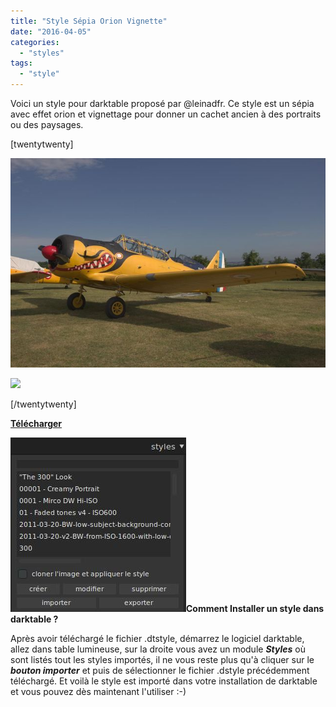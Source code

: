 ```yaml
---
title: "Style Sépia Orion Vignette"
date: "2016-04-05"
categories: 
  - "styles"
tags: 
  - "style"
---
```


Voici un style pour darktable proposé par @leinadfr. Ce style est un sépia avec effet orion et vignettage pour donner un cachet ancien à des portraits ou des paysages.

\[twentytwenty\]

![](images/original.jpeg)

![](images/S%c3%a9pia-Orion-Vignette.jpeg)

\[/twentytwenty\]

 

**[Télécharger](https://darktable.fr/download/Styles/S%c3%a9pia%20Orion%20Vignette.dtstyle)**

 

**![installation-style](images/installation-style.jpeg)Comment Installer un style dans darktable ?**

Après avoir téléchargé le fichier .dtstyle, démarrez le logiciel darktable, allez dans table lumineuse, sur la droite vous avez un module **_Styles_** où sont listés tout les styles importés, il ne vous reste plus qu'à cliquer sur le _**bouton importer**_ et puis de sélectionner le fichier .dstyle précédemment téléchargé. Et voilà le style est importé dans votre installation de darktable et vous pouvez dès maintenant l'utiliser :-)
